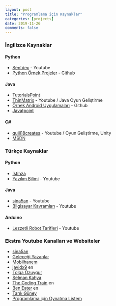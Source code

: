 ```yaml
---
layout: post
title: "Programlama için Kaynaklar"
categories: [projects]
date: 2019-11-26
comments: false
---
```


<!--break-->

### İngilizce Kaynaklar

#### Python

* [Sentdex](https://www.youtube.com/user/sentdex) - Youtube
* [Python Örnek Projeler](https://github.com/geekcomputers/Python) - Github

#### Java 
* [TutorialsPoint](https://www.tutorialspoint.com/java/index.htm)
* [ThinMatrix](https://www.youtube.com/user/ThinMatrix) - Youtube / Java Oyun Geliştirme
* [Örnek Android Uygulamaları](https://github.com/codepath/android_guides/wiki/Sample-Android-Apps) - Github
* [Javatpoint](https://www.javatpoint.com/java-tutorial)

#### C#
* [quill18creates](https://www.youtube.com/user/quill18creates/featured) - Youtube / Oyun Geliştirme, Unity
* [MSDN](https://docs.microsoft.com/en-us/dotnet/csharp/language-reference/)

### Türkçe Kaynaklar

#### Python
* [İstihza](https://python-istihza.yazbel.com)
* [Yazılım Bilimi](https://www.youtube.com/channel/UCZNZj3mkdCGJfCoKyl4bSYQ) - Youtube

#### Java
* [sina5an](https://www.youtube.com/watch?v=QmwC_p0OGmI&list=PLHfYetw_BGF-Gm_MsqKApw5nHPuHsytr3) - Youtube
* [Bilgisayar Kavramları](https://www.youtube.com/watch?v=Xgj15AMkcvA&list=PLh9ECzBB8tJNWhY-uH1RrvAFI88vC-Snh) - Youtube

#### Arduino
* [Lezzetli Robot Tarifleri](https://www.youtube.com/channel/UCnD05oNu5qPq_FwF_jfWIlg/featured) - Youtube


### Ekstra Youtube Kanalları ve Websiteler

* [sina5an](https://www.youtube.com/watch?v=QmwC_p0OGmI&list=PLHfYetw_BGF-Gm_MsqKApw5nHPuHsytr3)
* [Geleceği Yazanlar](https://gelecegiyazanlar.turkcell.com.tr) 
* [Mobilhanem](https://www.mobilhanem.com) 
* [javidx9](https://www.youtube.com/channel/UC-yuWVUplUJZvieEligKBkA) en
* [Tolga Özuygur](https://www.youtube.com/channel/UCMPCc9hZ-YBZkEon9tzESVA)
* [Selman Kahya](https://www.youtube.com/channel/UC9Z-Gc_BkYuW75jKcTJICJA)
* [The Coding Train](https://www.youtube.com/channel/UCvjgXvBlbQiydffZU7m1_aw) en
* [Ben Eater](https://www.youtube.com/user/eaterbc/featured) en
* [Tarık Güney](https://www.youtube.com/channel/UC4I7mk5atVNtFDNI1c8yOWA)
* [Programlama için Oynatma Listem](https://www.youtube.com/playlist?list=PL12JO-ro7MPbBk5AbPAr99eJaGC7icwx9)